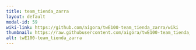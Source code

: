 ```yaml
---
title: team_tienda_zarra
layout: default
modal-id: 59
wiki-link: https://github.com/aigora/twE100-team_tienda_zarra/wiki
thumbnail: https://raw.githubusercontent.com/aigora/twE100-team_tienda_zarra/master/logo.png
alt: twE100-team_tienda_zarra
---
```

